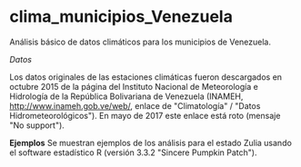# clima_municipios_Venezuela

Análisis básico de datos climáticos para los municipios de Venezuela.

*Datos*

Los datos originales de las estaciones climáticas fueron descargados en octubre 2015 de la página del Instituto Nacional de Meteorología e Hidrología de la República Bolivariana de Venezuela (INAMEH, http://www.inameh.gob.ve/web/, enlace de "Climatología" / "Datos Hidrometeorológicos"). En mayo de 2017 este enlace está roto (mensaje "No support").

**Ejemplos**
Se muestran ejemplos de los análisis para el estado Zulia usando el software estadístico R (versión 3.3.2 "Sincere Pumpkin Patch").

